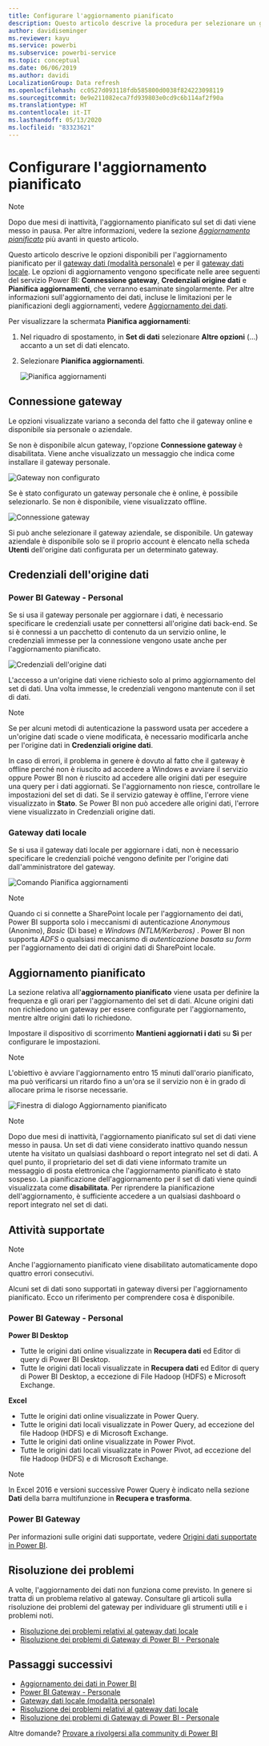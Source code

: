 ```yaml
---
title: Configurare l'aggiornamento pianificato
description: Questo articolo descrive la procedura per selezionare un gateway e configurare l'aggiornamento pianificato.
author: davidiseminger
ms.reviewer: kayu
ms.service: powerbi
ms.subservice: powerbi-service
ms.topic: conceptual
ms.date: 06/06/2019
ms.author: davidi
LocalizationGroup: Data refresh
ms.openlocfilehash: cc0527d093118fdb585800d0038f824223098119
ms.sourcegitcommit: 0e9e211082eca7fd939803e0cd9c6b114af2f90a
ms.translationtype: HT
ms.contentlocale: it-IT
ms.lasthandoff: 05/13/2020
ms.locfileid: "83323621"
---
```

# <a name="configure-scheduled-refresh"></a>Configurare l'aggiornamento pianificato

>[!NOTE]
>Dopo due mesi di inattività, l'aggiornamento pianificato sul set di dati viene messo in pausa. Per altre informazioni, vedere la sezione [*Aggiornamento pianificato*](#scheduled-refresh) più avanti in questo articolo.

Questo articolo descrive le opzioni disponibili per l'aggiornamento pianificato per il [gateway dati (modalità personale)](service-gateway-personal-mode.md) e per il [gateway dati locale](service-gateway-onprem.md). Le opzioni di aggiornamento vengono specificate nelle aree seguenti del servizio Power BI: **Connessione gateway**, **Credenziali origine dati** e **Pianifica aggiornamenti**, che verranno esaminate singolarmente. Per altre informazioni sull'aggiornamento dei dati, incluse le limitazioni per le pianificazioni degli aggiornamenti, vedere [Aggiornamento dei dati](refresh-data.md#data-refresh).

Per visualizzare la schermata **Pianifica aggiornamenti**:

1. Nel riquadro di spostamento, in **Set di dati** selezionare **Altre opzioni** (...) accanto a un set di dati elencato.
2. Selezionare **Pianifica aggiornamenti**.

    ![Pianifica aggiornamenti](media/refresh-scheduled-refresh/dataset-menu.png)

## <a name="gateway-connection"></a>Connessione gateway

Le opzioni visualizzate variano a seconda del fatto che il gateway online e disponibile sia personale o aziendale.

Se non è disponibile alcun gateway, l'opzione **Connessione gateway** è disabilitata. Viene anche visualizzato un messaggio che indica come installare il gateway personale.

![Gateway non configurato](media/refresh-scheduled-refresh/gateway-not-configured.png)

Se è stato configurato un gateway personale che è online, è possibile selezionarlo. Se non è disponibile, viene visualizzato offline.

![Connessione gateway](media/refresh-scheduled-refresh/gateway-connection.png)

Si può anche selezionare il gateway aziendale, se disponibile. Un gateway aziendale è disponibile solo se il proprio account è elencato nella scheda **Utenti** dell'origine dati configurata per un determinato gateway.

## <a name="data-source-credentials"></a>Credenziali dell'origine dati

### <a name="power-bi-gateway---personal"></a>Power BI Gateway - Personal

Se si usa il gateway personale per aggiornare i dati, è necessario specificare le credenziali usate per connettersi all'origine dati back-end. Se si è connessi a un pacchetto di contenuto da un servizio online, le credenziali immesse per la connessione vengono usate anche per l'aggiornamento pianificato.

![Credenziali dell'origine dati](media/refresh-scheduled-refresh/data-source-credentials-pgw.png)

L'accesso a un'origine dati viene richiesto solo al primo aggiornamento del set di dati. Una volta immesse, le credenziali vengono mantenute con il set di dati.

> [!NOTE]
> Se per alcuni metodi di autenticazione la password usata per accedere a un'origine dati scade o viene modificata, è necessario modificarla anche per l'origine dati in **Credenziali origine dati**.

In caso di errori, il problema in genere è dovuto al fatto che il gateway è offline perché non è riuscito ad accedere a Windows e avviare il servizio oppure Power BI non è riuscito ad accedere alle origini dati per eseguire una query per i dati aggiornati. Se l'aggiornamento non riesce, controllare le impostazioni del set di dati. Se il servizio gateway è offline, l'errore viene visualizzato in **Stato**. Se Power BI non può accedere alle origini dati, l'errore viene visualizzato in Credenziali origine dati.

### <a name="on-premises-data-gateway"></a>Gateway dati locale

Se si usa il gateway dati locale per aggiornare i dati, non è necessario specificare le credenziali poiché vengono definite per l'origine dati dall'amministratore del gateway.

![Comando Pianifica aggiornamenti](media/refresh-scheduled-refresh/data-source-credentials-egw.png)

> [!NOTE]
> Quando ci si connette a SharePoint locale per l'aggiornamento dei dati, Power BI supporta solo i meccanismi di autenticazione *Anonymous* (Anonimo), *Basic* (Di base) e *Windows (NTLM/Kerberos)* . Power BI non supporta *ADFS* o qualsiasi meccanismo di *autenticazione basata su form* per l'aggiornamento dei dati di origini dati di SharePoint locale.

## <a name="scheduled-refresh"></a>Aggiornamento pianificato

La sezione relativa all'**aggiornamento pianificato** viene usata per definire la frequenza e gli orari per l'aggiornamento del set di dati. Alcune origini dati non richiedono un gateway per essere configurate per l'aggiornamento, mentre altre origini dati lo richiedono.

Impostare il dispositivo di scorrimento **Mantieni aggiornati i dati** su **Sì** per configurare le impostazioni.

> [!NOTE]
> L'obiettivo è avviare l'aggiornamento entro 15 minuti dall'orario pianificato, ma può verificarsi un ritardo fino a un'ora se il servizio non è in grado di allocare prima le risorse necessarie.

![Finestra di dialogo Aggiornamento pianificato](media/refresh-scheduled-refresh/scheduled-refresh.png)

> [!NOTE]
> Dopo due mesi di inattività, l'aggiornamento pianificato sul set di dati viene messo in pausa. Un set di dati viene considerato inattivo quando nessun utente ha visitato un qualsiasi dashboard o report integrato nel set di dati. A quel punto, il proprietario del set di dati viene informato tramite un messaggio di posta elettronica che l'aggiornamento pianificato è stato sospeso. La pianificazione dell'aggiornamento per il set di dati viene quindi visualizzata come **disabilitata**. Per riprendere la pianificazione dell'aggiornamento, è sufficiente accedere a un qualsiasi dashboard o report integrato nel set di dati.

## <a name="whats-supported"></a>Attività supportate


> [!NOTE]
> Anche l'aggiornamento pianificato viene disabilitato automaticamente dopo quattro errori consecutivi.

Alcuni set di dati sono supportati in gateway diversi per l'aggiornamento pianificato. Ecco un riferimento per comprendere cosa è disponibile.

### <a name="power-bi-gateway---personal"></a>Power BI Gateway - Personal

**Power BI Desktop**

* Tutte le origini dati online visualizzate in **Recupera dati** ed Editor di query di Power BI Desktop.
* Tutte le origini dati locali visualizzate in **Recupera dati** ed Editor di query di Power BI Desktop, a eccezione di File Hadoop (HDFS) e Microsoft Exchange.

**Excel**

* Tutte le origini dati online visualizzate in Power Query.
* Tutte le origini dati locali visualizzate in Power Query, ad eccezione del file Hadoop (HDFS) e di Microsoft Exchange.
* Tutte le origini dati online visualizzate in Power Pivot.
* Tutte le origini dati locali visualizzate in Power Pivot, ad eccezione del file Hadoop (HDFS) e di Microsoft Exchange.

> [!NOTE]
> In Excel 2016 e versioni successive Power Query è indicato nella sezione **Dati** della barra multifunzione in **Recupera e trasforma**.

### <a name="power-bi-gateway"></a>Power BI Gateway

Per informazioni sulle origini dati supportate, vedere [Origini dati supportate in Power BI](power-bi-data-sources.md).

## <a name="troubleshooting"></a>Risoluzione dei problemi
A volte, l'aggiornamento dei dati non funziona come previsto. In genere si tratta di un problema relativo al gateway. Consultare gli articoli sulla risoluzione dei problemi del gateway per individuare gli strumenti utili e i problemi noti.

- [Risoluzione dei problemi relativi al gateway dati locale](service-gateway-onprem-tshoot.md)
- [Risoluzione dei problemi di Gateway di Power BI - Personale](service-admin-troubleshooting-power-bi-personal-gateway.md)

## <a name="next-steps"></a>Passaggi successivi

- [Aggiornamento dei dati in Power BI](refresh-data.md)  
- [Power BI Gateway - Personale](service-gateway-personal-mode.md)  
- [Gateway dati locale (modalità personale)](service-gateway-onprem.md)  
- [Risoluzione dei problemi relativi al gateway dati locale](service-gateway-onprem-tshoot.md)  
- [Risoluzione dei problemi di Gateway di Power BI - Personale](service-admin-troubleshooting-power-bi-personal-gateway.md)  

Altre domande? [Provare a rivolgersi alla community di Power BI](https://community.powerbi.com/)